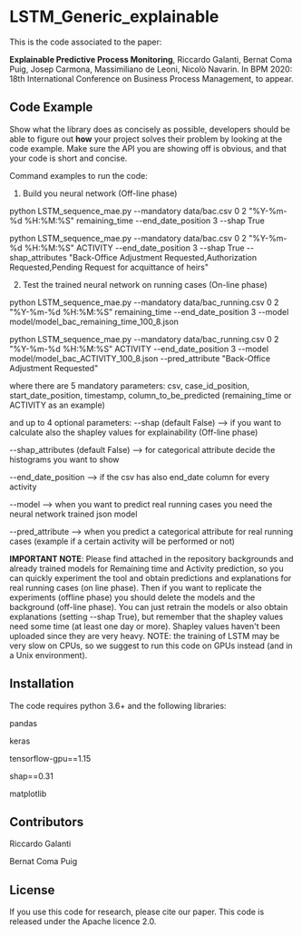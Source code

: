 # LSTM_Generic_explainable

This is the code associated to the paper:

**Explainable Predictive Process Monitoring**, Riccardo Galanti, Bernat Coma Puig, Josep Carmona, Massimiliano de Leoni, Nicolò Navarin. In BPM 2020: 18th International Conference on Business Process Management, to appear.

## Code Example

Show what the library does as concisely as possible, developers should be able to figure out **how** your project solves their problem by looking at the code example. Make sure the API you are showing off is obvious, and that your code is short and concise.

Command examples to run the code:
1) Build you neural network (Off-line phase)

python LSTM_sequence_mae.py --mandatory data/bac.csv 0 2 "%Y-%m-%d %H:%M:%S" remaining_time --end_date_position 3 --shap True

python LSTM_sequence_mae.py --mandatory data/bac.csv 0 2 "%Y-%m-%d %H:%M:%S" ACTIVITY --end_date_position 3 --shap True --shap_attributes "Back-Office Adjustment Requested,Authorization Requested,Pending Request for acquittance of heirs"

2) Test the trained neural network on running cases (On-line phase)

python LSTM_sequence_mae.py --mandatory data/bac_running.csv 0 2 "%Y-%m-%d %H:%M:%S" remaining_time --end_date_position 3 --model model/model_bac_remaining_time_100_8.json

python LSTM_sequence_mae.py --mandatory data/bac_running.csv 0 2 "%Y-%m-%d %H:%M:%S" ACTIVITY --end_date_position 3 --model model/model_bac_ACTIVITY_100_8.json --pred_attribute "Back-Office Adjustment Requested"

where there are 5 mandatory parameters: csv, case_id_position, start_date_position, timestamp, column_to_be_predicted (remaining_time or ACTIVITY as an example)

and up to 4 optional parameters: 
--shap (default False) --> if you want to calculate also the shapley values for explainability (Off-line phase)

--shap_attributes (default False) --> for categorical attribute decide the histograms you want to show

--end_date_position --> if the csv has also end_date column for every activity

--model --> when you want to predict real running cases you need the neural network trained json model

--pred_attribute --> when you predict a categorical attribute for real running cases (example if a certain activity will be performed or not)


**IMPORTANT NOTE**: Please find attached in the repository backgrounds and already trained models for Remaining time and Activity prediction, so you can quickly experiment the tool and
                    obtain predictions and explanations for real running cases (on line phase). Then if you want to replicate the experiments (offline phase) you should delete the
				    models and the background (off-line phase). You can just retrain the models or also obtain explanations (setting --shap True), but remember that the shapley values
				    need some time (at least one day or more). Shapley values haven't been uploaded since they are very heavy.
				    NOTE: the training of LSTM may be very slow on CPUs, so we suggest to run this code on GPUs instead (and in a Unix environment).


## Installation
The code requires python 3.6+ and the following libraries:

pandas

keras

tensorflow-gpu==1.15

shap==0.31

matplotlib

## Contributors

Riccardo Galanti

Bernat Coma Puig

## License

If you use this code for research, please cite our paper.
This code is released under the Apache licence 2.0.